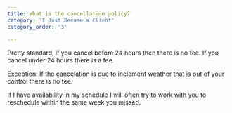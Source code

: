 ```yaml
---
title: What is the cancellation policy?
category: 'I Just Became a Client'
category_order: '3'

---
```

<p>Pretty standard, if you cancel before 24 hours then there is no fee. If you cancel under 24 hours there is a fee.</p>
<p>Exception: If the cancelation is due to inclement weather that is out of your control there is no fee.</p>
<p>If I have availability in my schedule I will often try to work with you to reschedule within the same week you missed.</p>
